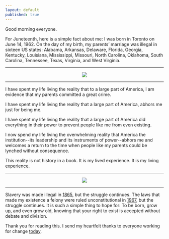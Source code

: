 ```yaml
---
layout: default
published: true
---
```


Good morning everyone.

For Juneteenth, here is a simple fact about me: I was born in Toronto on June 14, 1962. On the day of my birth, my parents’ marriage was illegal in sixteen US states: Alabama, Arkansas, Delaware, Florida, Georgia, Kentucky, Louisiana, Mississippi, Missouri, North Carolina, Oklahoma, South Carolina, Tennessee, Texas, Virginia, and West Virginia.

---

<center><img src="/assets/images/juneteenth/the-ring.jpeg"/></center>

---

I have spent my life living the reality that to a large part of America, I am evidence that my parents committed a great crime.

I have spent my life living the reality that a large part of America, abhors me just for being me.

I have spent my life living the reality that a large part of America did everything in their power to prevent people like me from even existing.

I now spend my life living the overwhelming reality that America the institution--its leadership and its instruments of power--abhors me and welcomes a return to the time when people like my parents could be lynched without consequence.

This reality is not history in a book. It is my lived experience. It is my living experience.

---

<center><img src="/assets/images/juneteenth/reg-huron.jpeg"/></center>

---

Slavery was made illegal in [1865], but the struggle continues. The laws that made my existence a felony were ruled unconstitutional in [1967], but the struggle continues. It is such a simple thing to hope for: To be born, grow up, and even grow old, knowing that your right to exist is accepted without debate and division.

[1865]: https://en.wikipedia.org/wiki/Thirteenth_Amendment_to_the_United_States_Constitution
[1967]: https://en.wikipedia.org/wiki/Loving_v._Virginia
[juneteenth]: https://en.wikipedia.org/wiki/Juneteenth

Thank you for reading this. I send my heartfelt thanks to everyone working for change [today][juneteenth].
